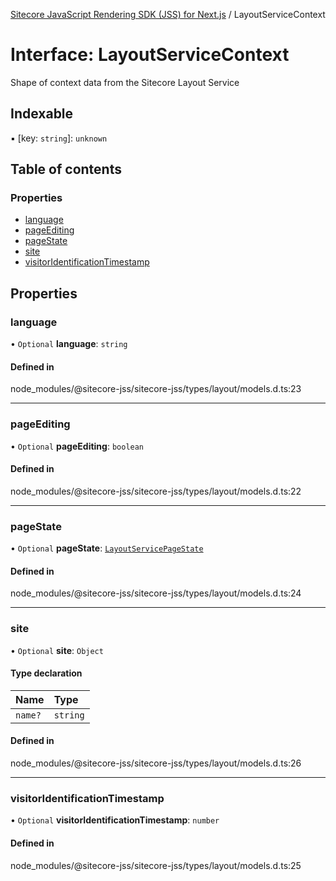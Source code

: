 [Sitecore JavaScript Rendering SDK (JSS) for Next.js](../README.md) / LayoutServiceContext

# Interface: LayoutServiceContext

Shape of context data from the Sitecore Layout Service

## Indexable

▪ [key: `string`]: `unknown`

## Table of contents

### Properties

- [language](LayoutServiceContext.md#language)
- [pageEditing](LayoutServiceContext.md#pageediting)
- [pageState](LayoutServiceContext.md#pagestate)
- [site](LayoutServiceContext.md#site)
- [visitorIdentificationTimestamp](LayoutServiceContext.md#visitoridentificationtimestamp)

## Properties

### language

• `Optional` **language**: `string`

#### Defined in

node_modules/@sitecore-jss/sitecore-jss/types/layout/models.d.ts:23

___

### pageEditing

• `Optional` **pageEditing**: `boolean`

#### Defined in

node_modules/@sitecore-jss/sitecore-jss/types/layout/models.d.ts:22

___

### pageState

• `Optional` **pageState**: [`LayoutServicePageState`](../enums/LayoutServicePageState.md)

#### Defined in

node_modules/@sitecore-jss/sitecore-jss/types/layout/models.d.ts:24

___

### site

• `Optional` **site**: `Object`

#### Type declaration

| Name | Type |
| :------ | :------ |
| `name?` | `string` |

#### Defined in

node_modules/@sitecore-jss/sitecore-jss/types/layout/models.d.ts:26

___

### visitorIdentificationTimestamp

• `Optional` **visitorIdentificationTimestamp**: `number`

#### Defined in

node_modules/@sitecore-jss/sitecore-jss/types/layout/models.d.ts:25
